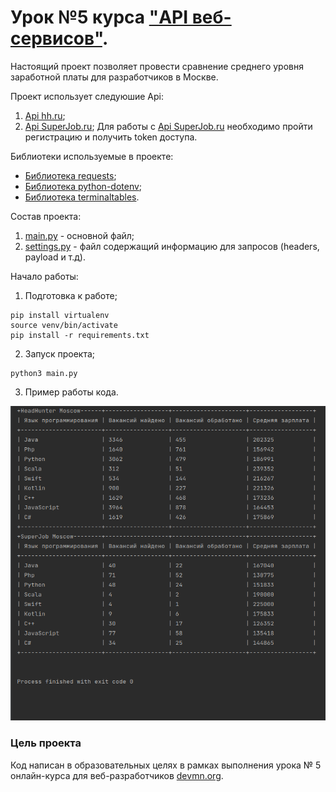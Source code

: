 # Урок №5  курса ["API веб-сервисов"](https://dvmn.org/modules/web-api/). 

Настоящий проект позволяет провести сравнение среднего уровня заработной платы для разработчиков в Москве.


Проект использует следуюшие Api:
1. [Api hh.ru](https://github.com/hhru/api);
2. [Api SuperJob.ru](https://api.superjob.ru/);
Для работы с [Api SuperJob.ru](https://api.superjob.ru/) необходимо пройти регистрацию и получить token доступа.


Библиотеки используемые в проекте:

* [Библиотека requests](https://requests.readthedocs.io/en/master/user/install/#install);
* [Библиотека python-dotenv](https://pypi.org/project/python-dotenv/);
* [Библиотека terminaltables](https://github.com/Robpol86/terminaltables).


Состав проекта:
1. [main.py](https://github.com/ArtsAnton/devman_hw/tree/main/api/les_5/main.py) - основной файл;
2. [settings.py](https://github.com/ArtsAnton/devman_hw/tree/main/api/les_5/settings.py) - файл содержащий информацию для запросов (headers, payload и т.д).

Начало работы:
1. Подготовка к работе;

```
pip install virtualenv
source venv/bin/activate
pip install -r requirements.txt 
```
2. Запуск проекта;
```
python3 main.py
```

3. Пример работы кода.

![table](https://github.com/ArtsAnton/devman_hw/blob/main/api/les_5/img/table.png)

### Цель проекта

Код написан в образовательных целях в рамках выполнения урока № 5 онлайн-курса для веб-разработчиков [devmn.org](https://dvmn.org/modules/).
